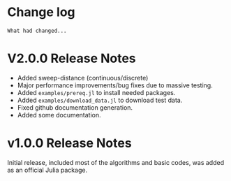 # Change log
    What had changed...

V2.0.0 Release Notes
====================
* Added sweep-distance (continuous/discrete)
* Major performance improvements/bug fixes due to massive testing.
* Added `examples/prereq.jl` to install needed packages.
* Added `examples/download_data.jl` to download test data.
* Fixed github documentation generation.
* Added some documentation.


v1.0.0 Release Notes
====================
Initial release, included most of the algorithms and basic codes, was
added as an official Julia package.
